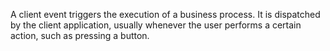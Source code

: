 A client event triggers the execution of a business process. It is dispatched by the client application, usually whenever the user performs a certain action, such as pressing a button.